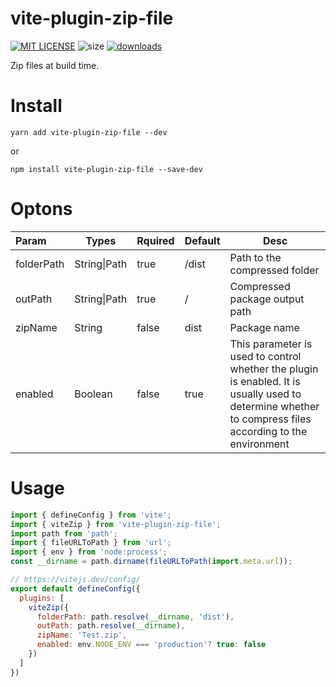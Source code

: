 # vite-plugin-zip-file
[![MIT LICENSE](https://img.shields.io/badge/LICENSE-MIT-green)](./LICENSE)
 ![size](https://img.shields.io/bundlephobia/min/vite-plugin-zip-file)
[![downloads](https://img.shields.io/npm/dw/vite-plugin-zip-file)](https://www.npmjs.com/package/vite-plugin-zip-file)

Zip files at build time.

# Install

```
yarn add vite-plugin-zip-file --dev
```

or

```
npm install vite-plugin-zip-file --save-dev
```

# Optons


| Param      | Types        | Rquired | Default | Desc                                                         |
| :--------- | ------------ | ------- | ------- | ------------------------------------------------------------ |
| folderPath | String\|Path | true    | /dist   | Path to the compressed folder                                |
| outPath    | String\|Path | true    | /       | Compressed package output path                               |
| zipName    | String       | false   | dist    | Package name                                                 |
| enabled    | Boolean      | false   | true    | This parameter is used to control whether the plugin is enabled. It is usually used to determine whether to compress files according to the environment |






# Usage
```javascript
import { defineConfig } from 'vite';
import { viteZip } from 'vite-plugin-zip-file';
import path from 'path';
import { fileURLToPath } from 'url';
import { env } from 'node:process';
const __dirname = path.dirname(fileURLToPath(import.meta.url));

// https://vitejs.dev/config/
export default defineConfig({
  plugins: [
    viteZip({
      folderPath: path.resolve(__dirname, 'dist'),
      outPath: path.resolve(__dirname),
      zipName: 'Test.zip',
      enabled: env.NODE_ENV === 'production'? true: false
    })
  ]
})
```